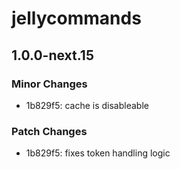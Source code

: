 # jellycommands

## 1.0.0-next.15
### Minor Changes

- 1b829f5: cache is disableable

### Patch Changes

- 1b829f5: fixes token handling logic
